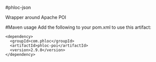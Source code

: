 #phloc-json

Wrapper around Apache POI  

#Maven usage
Add the following to your pom.xml to use this artifact:
```
<dependency>
  <groupId>com.phloc</groupId>
  <artifactId>phloc-poi</artifactId>
  <version>2.9.0</version>
</dependency>
```
